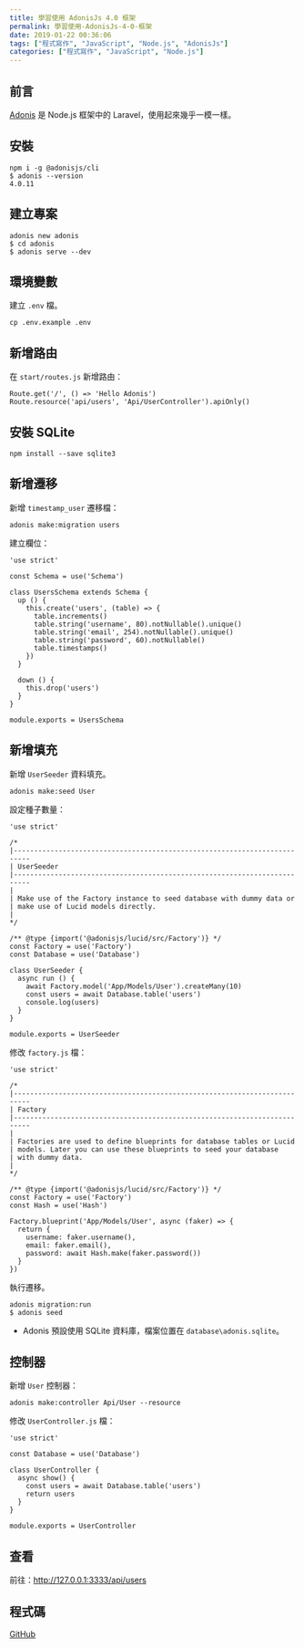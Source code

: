 ```yaml
---
title: 學習使用 AdonisJs 4.0 框架
permalink: 學習使用-AdonisJs-4-0-框架
date: 2019-01-22 00:36:06
tags: ["程式寫作", "JavaScript", "Node.js", "AdonisJs"]
categories: ["程式寫作", "JavaScript", "Node.js"]
---
```


## 前言

[Adonis](https://github.com/adonisjs/adonis-framework) 是 Node.js 框架中的 Laravel，使用起來幾乎一模一樣。

## 安裝

```CMD
npm i -g @adonisjs/cli
$ adonis --version
4.0.11
```

## 建立專案

```CMD
adonis new adonis
$ cd adonis
$ adonis serve --dev
```

## 環境變數

建立 `.env` 檔。

```CMD
cp .env.example .env
```

## 新增路由

在 `start/routes.js` 新增路由：

```JS
Route.get('/', () => 'Hello Adonis')
Route.resource('api/users', 'Api/UserController').apiOnly()
```

## 安裝 SQLite

```CMD
npm install --save sqlite3
```

## 新增遷移

新增 `timestamp_user` 遷移檔：

```CMD
adonis make:migration users
```

建立欄位：

```JS
'use strict'

const Schema = use('Schema')

class UsersSchema extends Schema {
  up () {
    this.create('users', (table) => {
      table.increments()
      table.string('username', 80).notNullable().unique()
      table.string('email', 254).notNullable().unique()
      table.string('password', 60).notNullable()
      table.timestamps()
    })
  }

  down () {
    this.drop('users')
  }
}

module.exports = UsersSchema
```

## 新增填充

新增 `UserSeeder` 資料填充。

```CMD
adonis make:seed User
```

設定種子數量：

```JS
'use strict'

/*
|--------------------------------------------------------------------------
| UserSeeder
|--------------------------------------------------------------------------
|
| Make use of the Factory instance to seed database with dummy data or
| make use of Lucid models directly.
|
*/

/** @type {import('@adonisjs/lucid/src/Factory')} */
const Factory = use('Factory')
const Database = use('Database')

class UserSeeder {
  async run () {
    await Factory.model('App/Models/User').createMany(10)
    const users = await Database.table('users')
    console.log(users)
  }
}

module.exports = UserSeeder
```

修改 `factory.js` 檔：

```JS
'use strict'

/*
|--------------------------------------------------------------------------
| Factory
|--------------------------------------------------------------------------
|
| Factories are used to define blueprints for database tables or Lucid
| models. Later you can use these blueprints to seed your database
| with dummy data.
|
*/

/** @type {import('@adonisjs/lucid/src/Factory')} */
const Factory = use('Factory')
const Hash = use('Hash')

Factory.blueprint('App/Models/User', async (faker) => {
  return {
    username: faker.username(),
    email: faker.email(),
    password: await Hash.make(faker.password())
  }
})
```

執行遷移。

```CMD
adonis migration:run
$ adonis seed
```

- Adonis 預設使用 SQLite 資料庫，檔案位置在 `database\adonis.sqlite`。

## 控制器

新增 `User` 控制器：

```CMD
adonis make:controller Api/User --resource
```

修改 `UserController.js` 檔：

```JS
'use strict'

const Database = use('Database')

class UserController {
  async show() {
    const users = await Database.table('users')
    return users
  }
}

module.exports = UserController
```

## 查看

前往：<http://127.0.0.1:3333/api/users>

## 程式碼

[GitHub](https://github.com/memochou1993/adonis)
